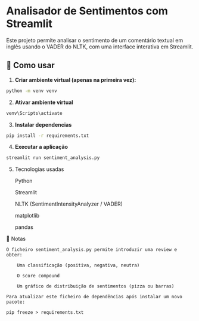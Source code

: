 # Analisador de Sentimentos com Streamlit

Este projeto permite analisar o sentimento de um comentário textual em inglês usando o VADER do NLTK, com uma interface interativa em Streamlit.

## 🚀 Como usar

1. **Criar ambiente virtual (apenas na primeira vez):**

```bash
python -m venv venv
```

2. **Ativar ambiente virtual**

```bash
venv\Scripts\activate
```

3. **Instalar dependencias**

```bash
pip install -r requirements.txt
```

4. **Executar a aplicação**

```bash
streamlit run sentiment_analysis.py
```

5. Tecnologias usadas

    Python

    Streamlit

    NLTK (SentimentIntensityAnalyzer / VADER)

    matplotlib

    pandas

📝 Notas

    O ficheiro sentiment_analysis.py permite introduzir uma review e obter:

        Uma classificação (positiva, negativa, neutra)

        O score compound

        Um gráfico de distribuição de sentimentos (pizza ou barras)

    Para atualizar este ficheiro de dependências após instalar um novo pacote:

    pip freeze > requirements.txt
